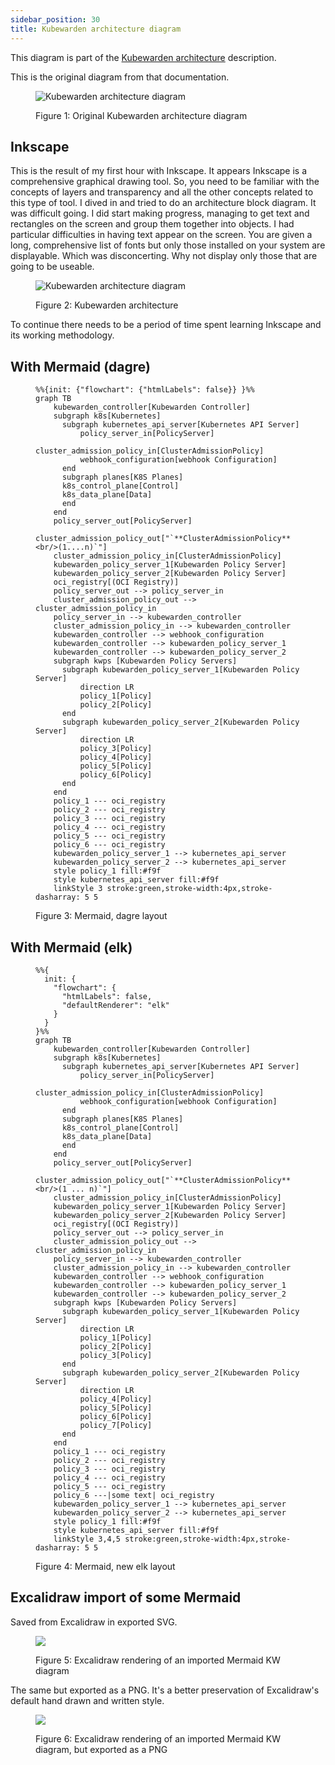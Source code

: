 ```yaml
---
sidebar_position: 30
title: Kubewarden architecture diagram
---
```


This diagram is part of the [Kubewarden architecture](https://docs.kubewarden.io/architecture) description.

This is the original diagram from that documentation.

<figure>

![Kubewarden architecture diagram](/img/kw-architecture.png)

<figcaption>
Figure 1: Original Kubewarden architecture diagram
</figcaption>
</figure>

## Inkscape

This is the result of my first hour with Inkscape.
It appears Inkscape is a comprehensive graphical drawing tool.
So, you need to be familiar with the concepts of layers and transparency and all the other concepts related to this type of tool.
I dived in and tried to do an architecture block diagram.
It was difficult going.
I did start making progress, managing to get text and rectangles on the screen and group them together into objects.
I had particular difficulties in having text appear on the screen.
You are given a long, comprehensive list of fonts but only those installed on your system are displayable.
Which was disconcerting.
Why not display only those that are going to be useable.

<figure>

![Kubewarden architecture diagram](/img/inkscape-kw-diag.svg)

<figcaption>
Figure 2: Kubewarden architecture
</figcaption>
</figure>

To continue there needs to be a period of time spent learning Inkscape and its working methodology.

## With Mermaid (dagre)

<figure>

```mermaid
%%{init: {"flowchart": {"htmlLabels": false}} }%%
graph TB
    kubewarden_controller[Kubewarden Controller]
    subgraph k8s[Kubernetes]
      subgraph kubernetes_api_server[Kubernetes API Server]
          policy_server_in[PolicyServer]
          cluster_admission_policy_in[ClusterAdmissionPolicy]
          webhook_configuration[webhook Configuration]
      end
      subgraph planes[K8S Planes]
      k8s_control_plane[Control]
      k8s_data_plane[Data]
      end
    end
    policy_server_out[PolicyServer]
    cluster_admission_policy_out["`**ClusterAdmissionPolicy**<br/>(1....n)`"]
    cluster_admission_policy_in[ClusterAdmissionPolicy]
    kubewarden_policy_server_1[Kubewarden Policy Server]
    kubewarden_policy_server_2[Kubewarden Policy Server]
    oci_registry[(OCI Registry)]
    policy_server_out --> policy_server_in
    cluster_admission_policy_out --> cluster_admission_policy_in
    policy_server_in --> kubewarden_controller
    cluster_admission_policy_in --> kubewarden_controller
    kubewarden_controller --> webhook_configuration
    kubewarden_controller --> kubewarden_policy_server_1
    kubewarden_controller --> kubewarden_policy_server_2
    subgraph kwps [Kubewarden Policy Servers]
      subgraph kubewarden_policy_server_1[Kubewarden Policy Server]
          direction LR
          policy_1[Policy]
          policy_2[Policy]
      end
      subgraph kubewarden_policy_server_2[Kubewarden Policy Server]
          direction LR
          policy_3[Policy]
          policy_4[Policy]
          policy_5[Policy]
          policy_6[Policy]
      end
    end
    policy_1 --- oci_registry
    policy_2 --- oci_registry
    policy_3 --- oci_registry
    policy_4 --- oci_registry
    policy_5 --- oci_registry
    policy_6 --- oci_registry
    kubewarden_policy_server_1 --> kubernetes_api_server
    kubewarden_policy_server_2 --> kubernetes_api_server
    style policy_1 fill:#f9f
    style kubernetes_api_server fill:#f9f
    linkStyle 3 stroke:green,stroke-width:4px,stroke-dasharray: 5 5
```

<figcaption>
Figure 3: Mermaid, dagre layout
</figcaption>
</figure>

## With Mermaid (elk)

<figure>

```mermaid
%%{
  init: {
    "flowchart": {
      "htmlLabels": false,
      "defaultRenderer": "elk"
    }
  }
}%%
graph TB
    kubewarden_controller[Kubewarden Controller]
    subgraph k8s[Kubernetes]
      subgraph kubernetes_api_server[Kubernetes API Server]
          policy_server_in[PolicyServer]
          cluster_admission_policy_in[ClusterAdmissionPolicy]
          webhook_configuration[webhook Configuration]
      end
      subgraph planes[K8S Planes]
      k8s_control_plane[Control]
      k8s_data_plane[Data]
      end
    end
    policy_server_out[PolicyServer]
    cluster_admission_policy_out["`**ClusterAdmissionPolicy**<br/>(1 ... n)`"]
    cluster_admission_policy_in[ClusterAdmissionPolicy]
    kubewarden_policy_server_1[Kubewarden Policy Server]
    kubewarden_policy_server_2[Kubewarden Policy Server]
    oci_registry[(OCI Registry)]
    policy_server_out --> policy_server_in
    cluster_admission_policy_out --> cluster_admission_policy_in
    policy_server_in --> kubewarden_controller
    cluster_admission_policy_in --> kubewarden_controller
    kubewarden_controller --> webhook_configuration
    kubewarden_controller --> kubewarden_policy_server_1
    kubewarden_controller --> kubewarden_policy_server_2
    subgraph kwps [Kubewarden Policy Servers]
      subgraph kubewarden_policy_server_1[Kubewarden Policy Server]
          direction LR
          policy_1[Policy]
          policy_2[Policy]
          policy_3[Policy]
      end
      subgraph kubewarden_policy_server_2[Kubewarden Policy Server]
          direction LR
          policy_4[Policy]
          policy_5[Policy]
          policy_6[Policy]
          policy_7[Policy]
      end
    end
    policy_1 --- oci_registry
    policy_2 --- oci_registry
    policy_3 --- oci_registry
    policy_4 --- oci_registry
    policy_5 --- oci_registry
    policy_6 ---|some text| oci_registry
    kubewarden_policy_server_1 --> kubernetes_api_server
    kubewarden_policy_server_2 --> kubernetes_api_server
    style policy_1 fill:#f9f
    style kubernetes_api_server fill:#f9f
    linkStyle 3,4,5 stroke:green,stroke-width:4px,stroke-dasharray: 5 5
```

<figcaption>
Figure 4: Mermaid, new elk layout
</figcaption>
</figure>

## Excalidraw import of some Mermaid

Saved from Excalidraw in exported SVG.

<figure>

![](/img/excalidraw-import-of-kw-mermaid.svg)

<figcaption>
Figure 5: Excalidraw rendering of an imported Mermaid KW diagram
</figcaption>
</figure>

The same but exported as a PNG. It's a better preservation of Excalidraw's default hand drawn and written style.
<figure>

![](/img/excalidraw-import-of-kw-mermaid.png)

<figcaption>
Figure 6: Excalidraw rendering of an imported Mermaid KW diagram, but exported as a PNG
</figcaption>
</figure>